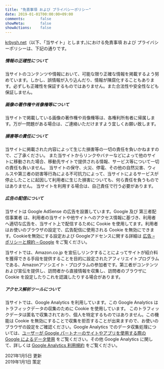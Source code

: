 ```yaml
---
title: "免責事項 および プライバシーポリシー"
date: 2019-01-01T00:00:00+09:00
comments:       false
showMeta:       false
showActions:    false
---
```


[krbysh.net](https://krbysh.net)（以下、「当サイト」とします。)における免責事項 および プライバシーポリシーは、下記の通りです。

##### 情報の正確性について
当サイトのコンテンツや情報において、可能な限り正確な情報を掲載するよう努めています。しかし、誤情報が入り込んだり、情報が陳腐化することもあります。必ずしも正確性を保証するものではありません。また合法性や安全性なども保証しません。

##### 画像の著作権や肖像権等について
当サイトで掲載している画像の著作権や肖像権等は、各権利所有者に帰属します。万が一問題がある場合は、ご連絡いただけますよう宜しくお願い致します。

##### 損害等の責任について
当サイトに掲載された内容によって生じた損害等の一切の責任を負いかねますので、ご了承ください。
また当サイトからリンクやバナーなどによって他のサイトに移動された場合、移動先サイトで提供される情報、サービス等について一切の責任も負いません。
当サイトの保守、火災、停電、その他の自然災害、ウィルスや第三者の妨害等行為による不可抗力によって、当サイトによるサービスが停止したことに起因して利用者に生じた損害についても、何ら責任を負うものではありません。
当サイトを利用する場合は、自己責任で行う必要があります。

##### 広告の配信について
当サイトは Google AdSense の広告を設置しています。Google 及び 第三者配信事業者 は、利用者の当サイトや他サイトへのアクセス情報に基づき、利用者へ適切な広告を、当サイト上で配信するために Cookie を使用してます。利用者はお使いのブラウザの設定で、広告配信に使用される Cookie を無効にできます。Cookieを無効にする設定および Googleアドセンスに関する詳細は [広告 – ポリシーと規約 – Google](https://policies.google.com/technologies/ads?hl=ja) をご覧ください。

当サイトでは、Amazon.co.jp を宣伝しリンクすることによってサイトが紹介料を獲得できる手段を提供することを目的に設定されたアフィリエイトプログラムである、Amazonアソシエイト・プログラムの参加者です。第三者がコンテンツおよび宣伝を提供し、訪問者から直接情報を収集し、訪問者のブラウザに Cookie を設定したりこれを認識したりする場合があります。

##### アクセス解析ツールについて
当サイトでは、Google Analytics を利用しています。この Google Analytics はトラフィックデータの収集のために Cookie を使用しています。
このトラフィックデータは匿名で収集されており、個人を特定するものではありません。この機能は Cookie を無効にすることで収集を拒否することが出来ますので、お使いのブラウザの設定をご確認ください。Google Analytics でのデータ収集処理については、[ユーザーが Google パートナーのサイトやアプリを使用する際の Google によるデータ使用](https://policies.google.com/technologies/partner-sites?hl=ja) をご覧ください。その他 Google Analytics に関して、詳しくは [Google Analytics 利用規約](https://marketingplatform.google.com/about/analytics/terms/jp/) をご覧ください。

2021年1月5日 更新  
2019年1月1日 策定
